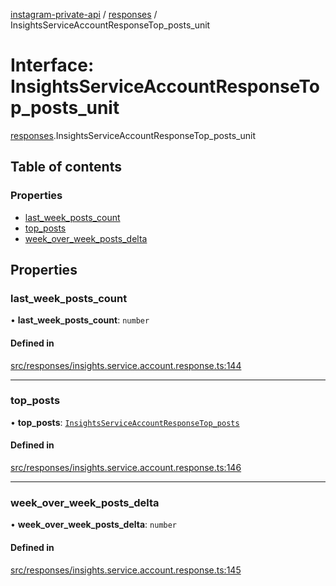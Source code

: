 [instagram-private-api](../../README.md) / [responses](../../modules/responses.md) / InsightsServiceAccountResponseTop_posts_unit

# Interface: InsightsServiceAccountResponseTop\_posts\_unit

[responses](../../modules/responses.md).InsightsServiceAccountResponseTop_posts_unit

## Table of contents

### Properties

- [last\_week\_posts\_count](InsightsServiceAccountResponseTop_posts_unit.md#last_week_posts_count)
- [top\_posts](InsightsServiceAccountResponseTop_posts_unit.md#top_posts)
- [week\_over\_week\_posts\_delta](InsightsServiceAccountResponseTop_posts_unit.md#week_over_week_posts_delta)

## Properties

### last\_week\_posts\_count

• **last\_week\_posts\_count**: `number`

#### Defined in

[src/responses/insights.service.account.response.ts:144](https://github.com/Nerixyz/instagram-private-api/blob/b3351b9/src/responses/insights.service.account.response.ts#L144)

___

### top\_posts

• **top\_posts**: [`InsightsServiceAccountResponseTop_posts`](InsightsServiceAccountResponseTop_posts.md)

#### Defined in

[src/responses/insights.service.account.response.ts:146](https://github.com/Nerixyz/instagram-private-api/blob/b3351b9/src/responses/insights.service.account.response.ts#L146)

___

### week\_over\_week\_posts\_delta

• **week\_over\_week\_posts\_delta**: `number`

#### Defined in

[src/responses/insights.service.account.response.ts:145](https://github.com/Nerixyz/instagram-private-api/blob/b3351b9/src/responses/insights.service.account.response.ts#L145)
